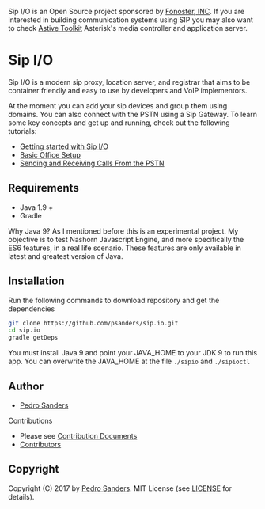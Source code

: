 Sip I/O is an Open Source project sponsored by [Fonoster, INC](https://fonoster.com). If you are interested in building communication systems using SIP you may also want to check [Astive Toolkit](https://github.com/fonoster/astivetoolkit) Asterisk's media controller and application server.

# Sip I/O

Sip I/O is a modern sip proxy, location server, and registrar that aims to be container friendly and easy to use by 
developers and VoIP implementors.

At the moment you can add your sip devices and group them using domains. You can also connect with the PSTN using a 
Sip Gateway. To learn some key concepts and get up and running, check out the following tutorials:

* [Getting started with Sip I/O](https://github.com/psanders/sip.io/wiki/Home)
* [Basic Office Setup](https://github.com/fonoster/psanders/sip.io/wiki/Basic-Office-Setup)
* [Sending and Receiving Calls From the PSTN](https://github.com/psanders/sip.io/wiki/Sending-and-Receiving-Calls-From-the-PSTN)

## Requirements

* Java 1.9 +
* Gradle

Why Java 9? As I mentioned before this is an experimental project. My objective is to test Nashorn Javascript Engine, 
and more specifically the ES6 features, in a real life scenario. These features are only available in latest and greatest 
version of Java.

## Installation

Run the following commands to download repository and get the dependencies

```bash
git clone https://github.com/psanders/sip.io.git
cd sip.io
gradle getDeps
```

You must install Java 9 and point your JAVA_HOME to your JDK 9 to run this app. You can overwrite the JAVA_HOME at the 
file `./sipio` and `./sipioctl`

## Author
 - [Pedro Sanders](https://github.com/psanders)

Contributions

 - Please see [Contribution Documents](https://github.com/psanders/sip.io/blob/master/CONTRIBUTING.md)
 - [Contributors](https://github.com/psanders/sip.io/graphs/contributors)

## Copyright
Copyright (C) 2017 by [Pedro Sanders](https://github.com/psanders). MIT License (see [LICENSE](https://github.com/psanders/sip.io/blob/master/LICENSE) for details).
